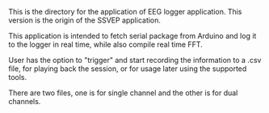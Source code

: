 This is the directory for the application of EEG logger application. This version is the origin of the SSVEP application.

This application is intended to fetch serial package from Arduino and log it to the logger in real time, while also compile real time FFT.

User has the option to "trigger" and start recording the information to a .csv file, for playing back the session, or for usage later using the supported tools.

There are two files, one is for single channel and the other is for dual channels.
